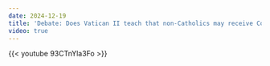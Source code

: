 ```yaml
---
date: 2024-12-19
title: 'Debate: Does Vatican II teach that non-Catholics may receive Communion - 3/4'
video: true
---
```



{{< youtube 93CTnYla3Fo >}}
